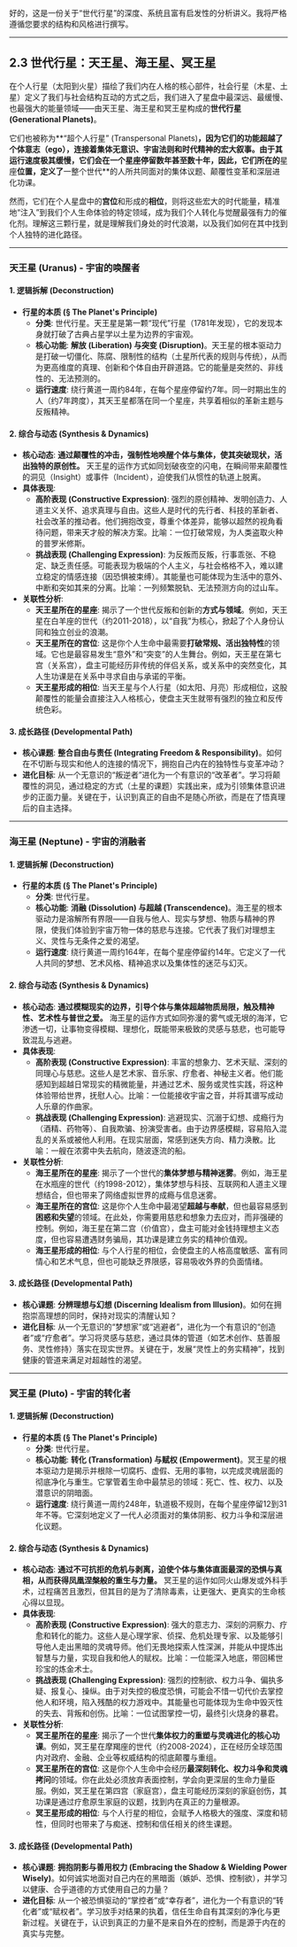 好的，这是一份关于“世代行星”的深度、系统且富有启发性的分析讲义。我将严格遵循您要求的结构和风格进行撰写。

---

## 2.3 世代行星：天王星、海王星、冥王星

在个人行星（太阳到火星）描绘了我们内在人格的核心部件，社会行星（木星、土星）定义了我们与社会结构互动的方式之后，我们进入了星盘中最深远、最缓慢、也最强大的能量领域——由天王星、海王星和冥王星构成的**世代行星 (Generational Planets)**。

它们也被称为**“超个人行星” (Transpersonal Planets)**，因为它们的功能超越了个体意志（ego），连接着集体无意识、宇宙法则和时代精神的宏大叙事。由于其运行速度极其缓慢，它们会在一个星座停留数年甚至数十年，因此，它们所在的**星座**位置，定义了**一整个世代**的人所共同面对的集体议题、颠覆性变革和深层进化功课。

然而，它们在个人星盘中的**宫位**和形成的**相位**，则将这些宏大的时代能量，精准地“注入”到我们个人生命体验的特定领域，成为我们个人转化与觉醒最强有力的催化剂。理解这三颗行星，就是理解我们身处的时代浪潮，以及我们如何在其中找到个人独特的进化路径。

---

### **天王星 (Uranus) - 宇宙的唤醒者**

#### 1. 逻辑拆解 (Deconstruction)

*   **行星的本质 (§ The Planet's Principle)**
    *   **分类**: 世代行星。天王星是第一颗“现代”行星（1781年发现），它的发现本身就打破了古典占星学以土星为边界的宇宙观。
    *   **核心功能**: **解放 (Liberation) 与突变 (Disruption)**。天王星的根本驱动力是打破一切僵化、陈腐、限制性的结构（土星所代表的规则与传统），从而为更高维度的真理、创新和个体自由开辟道路。它的能量是突然的、非线性的、无法预测的。
    *   **运行速度**: 绕行黄道一周约84年，在每个星座停留约7年。同一时期出生的人（约7年跨度），其天王星都落在同一个星座，共享着相似的革新主题与反叛精神。

#### 2. 综合与动态 (Synthesis & Dynamics)

*   **核心动态**: **通过颠覆性的冲击，强制性地唤醒个体与集体，使其突破现状，活出独特的原创性。** 天王星的运作方式如同划破夜空的闪电，在瞬间带来颠覆性的洞见（Insight）或事件（Incident），迫使我们从惯性的轨道上脱离。
*   **具体表现**:
    *   **高阶表现 (Constructive Expression)**: 强烈的原创精神、发明创造力、人道主义关怀、追求真理与自由。这些人是时代的先行者、科技的革新者、社会改革的推动者。他们拥抱改变，尊重个体差异，能够以超然的视角看待问题，带来天才般的解决方案。比喻：一位打破常规，为人类盗取火种的普罗米修斯。
    *   **挑战表现 (Challenging Expression)**: 为反叛而反叛，行事乖张、不稳定、缺乏责任感。可能表现为极端的个人主义，与社会格格不入，难以建立稳定的情感连接（因恐惧被束缚）。其能量也可能体现为生活中的意外、中断和突如其来的分离。比喻：一列频繁脱轨、无法预测方向的过山车。
*   **关联性分析**:
    *   **天王星所在的星座**: 揭示了一个世代反叛和创新的**方式与领域**。例如，天王星在白羊座的世代（约2011-2018），以“自我”为核心，掀起了个人身份认同和独立创业的浪潮。
    *   **天王星所在的宫位**: 这是你个人生命中最需要**打破常规、活出独特性**的领域。它也是最容易发生“意外”和“突变”的人生舞台。例如，天王星在第七宫（关系宫），盘主可能经历非传统的伴侣关系，或关系中的突然变化，其人生功课是在关系中寻求自由与承诺的平衡。
    *   **天王星形成的相位**: 当天王星与个人行星（如太阳、月亮）形成相位，这股颠覆性的能量会直接注入人格核心，使盘主天生就带有强烈的独立和反传统色彩。

#### 3. 成长路径 (Developmental Path)

*   **核心课题**: **整合自由与责任 (Integrating Freedom & Responsibility)**。如何在不切断与现实和他人的连接的情况下，拥抱自己内在的独特性与变革冲动？
*   **进化目标**: 从一个无意识的“叛逆者”进化为一个有意识的“改革者”。学习将颠覆性的洞见，通过稳定的方式（土星的课题）实践出来，成为引领集体意识进步的正面力量。关键在于，认识到真正的自由不是随心所欲，而是在了悟真理后的自主选择。

---

### **海王星 (Neptune) - 宇宙的消融者**

#### 1. 逻辑拆解 (Deconstruction)

*   **行星的本质 (§ The Planet's Principle)**
    *   **分类**: 世代行星。
    *   **核心功能**: **消融 (Dissolution) 与超越 (Transcendence)**。海王星的根本驱动力是溶解所有界限——自我与他人、现实与梦想、物质与精神的界限，使我们体验到宇宙万物一体的慈悲与连接。它代表了我们对理想主义、灵性与无条件之爱的渴望。
    *   **运行速度**: 绕行黄道一周约164年，在每个星座停留约14年。它定义了一代人共同的梦想、艺术风格、精神追求以及集体性的迷茫与幻灭。

#### 2. 综合与动态 (Synthesis & Dynamics)

*   **核心动态**: **通过模糊现实的边界，引导个体与集体超越物质局限，触及精神性、艺术性与普世之爱。** 海王星的运作方式如同弥漫的雾气或无垠的海洋，它渗透一切，让事物变得模糊、理想化，既能带来极致的灵感与慈悲，也可能导致混乱与逃避。
*   **具体表现**:
    *   **高阶表现 (Constructive Expression)**: 丰富的想象力、艺术天赋、深刻的同理心与慈悲。这些人是艺术家、音乐家、疗愈者、神秘主义者。他们能感知到超越日常现实的精微能量，并通过艺术、服务或灵性实践，将这种体验带给世界，抚慰人心。比喻：一位能接收宇宙之音，并将其谱写成动人乐章的作曲家。
    *   **挑战表现 (Challenging Expression)**: 逃避现实、沉溺于幻想、成瘾行为（酒精、药物等）、自我欺骗、扮演受害者。由于边界感模糊，容易陷入混乱的关系或被他人利用。在现实层面，常感到迷失方向、精力涣散。比喻：一艘在浓雾中失去航向，随波逐流的船。
*   **关联性分析**:
    *   **海王星所在的星座**: 揭示了一个世代的**集体梦想与精神迷雾**。例如，海王星在水瓶座的世代（约1998-2012），集体梦想与科技、互联网和人道主义理想结合，但也带来了网络虚拟世界的成瘾与信息迷雾。
    *   **海王星所在的宫位**: 这是你个人生命中最渴望**超越与奉献**，但也最容易感到**困惑和失望**的领域。在此处，你需要用慈悲和想象力去应对，而非强硬的控制。例如，海王星在第二宫（价值宫），盘主可能对金钱持理想主义态度，但也容易遭遇财务骗局，其功课是建立务实的精神价值观。
    *   **海王星形成的相位**: 与个人行星的相位，会使盘主的人格高度敏感、富有同情心和艺术气息，但也可能缺乏界限感，容易吸收外界的负面情绪。

#### 3. 成长路径 (Developmental Path)

*   **核心课题**: **分辨理想与幻想 (Discerning Idealism from Illusion)**。如何在拥抱崇高理想的同时，保持对现实的清醒认知？
*   **进化目标**: 从一个无意识的“梦想家”或“逃避者”，进化为一个有意识的“创造者”或“疗愈者”。学习将灵感与慈悲，通过具体的管道（如艺术创作、慈善服务、灵性修持）落实在现实世界。关键在于，发展“灵性上的务实精神”，找到健康的管道来满足对超越性的渴望。

---

### **冥王星 (Pluto) - 宇宙的转化者**

#### 1. 逻辑拆解 (Deconstruction)

*   **行星的本质 (§ The Planet's Principle)**
    *   **分类**: 世代行星。
    *   **核心功能**: **转化 (Transformation) 与赋权 (Empowerment)**。冥王星的根本驱动力是揭示并根除一切腐朽、虚假、无用的事物，以完成灵魂层面的彻底净化与重生。它掌管着生命中最禁忌的领域：死亡、性、权力、以及潜意识的阴暗面。
    *   **运行速度**: 绕行黄道一周约248年，轨道极不规则，在每个星座停留12到31年不等。它深刻地定义了一代人必须面对的集体阴影、权力斗争和深层进化议题。

#### 2. 综合与动态 (Synthesis & Dynamics)

*   **核心动态**: **通过不可抗拒的危机与剥离，迫使个体与集体直面最深的恐惧与真相，从而获得凤凰涅槃般的重生与力量。** 冥王星的运作如同火山爆发或外科手术，过程痛苦且激烈，但其目的是为了清除毒素，让更强大、更真实的生命核心得以显现。
*   **具体表现**:
    *   **高阶表现 (Constructive Expression)**: 强大的意志力、深刻的洞察力、疗愈和转化的能力。这些人是心理学家、侦探、危机处理专家、以及能够引导他人走出黑暗的灵魂导师。他们无畏地探索人性深渊，并能从中提炼出智慧与力量，实现自我和他人的赋权。比喻：一位能深入地底，带回稀世珍宝的炼金术士。
    *   **挑战表现 (Challenging Expression)**: 强烈的控制欲、权力斗争、偏执多疑、报复心、操纵。由于对失控的极度恐惧，可能会不惜一切代价去掌控他人和环境，陷入残酷的权力游戏中。其能量也可能体现为生命中毁灭性的失去、背叛和创伤。比喻：一位试图掌控一切，最终引火烧身的暴君。
*   **关联性分析**:
    *   **冥王星所在的星座**: 揭示了一个世代**集体权力的重塑与灵魂进化的核心功课**。例如，冥王星在摩羯座的世代（约2008-2024），正在经历全球范围内对政府、金融、企业等权威结构的彻底颠覆与重组。
    *   **冥王星所在的宫位**: 这是你个人生命中会经历**最深刻转化、权力斗争和灵魂拷问**的领域。你在此处必须放弃表面控制，学会向更深层的生命力量臣服。例如，冥王星在第四宫（家庭宫），盘主可能经历深刻的家庭创伤，其功课是通过疗愈原生家庭的议题，找到内在真正的力量根源。
    *   **冥王星形成的相位**: 与个人行星的相位，会赋予人格极大的强度、深度和韧性，但同时也带来了与痴迷、控制和信任相关的终生课题。

#### 3. 成长路径 (Developmental Path)

*   **核心课题**: **拥抱阴影与善用权力 (Embracing the Shadow & Wielding Power Wisely)**。如何诚实地面对自己内在的黑暗面（嫉妒、恐惧、控制欲），并学习以健康、合乎道德的方式使用自己的力量？
*   **进化目标**: 从一个被恐惧驱动的“掌控者”或“幸存者”，进化为一个有意识的“转化者”或“赋权者”。学习放手对结果的执着，信任生命自有其深刻的净化与更新过程。关键在于，认识到真正的力量不是来自外在的控制，而是源于内在的真实与完整。

<!--
metadata:
  concept: ["archetype", "interpretation"]
  planet: ["Uranus", "Neptune", "Pluto"]
  sign: []
  house: []
  aspect: []
  element: []
  modality: []
  difficulty: basic
  dependencies: ["astro-sec-1-2-components"]
-->
